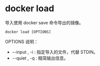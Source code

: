 # docker load

导入使用 docker save 命令导出的镜像。

```shell
docker load [OPTIONS]
```

OPTIONS 说明：

* --input , -i : 指定导入的文件，代替 STDIN。
* --quiet , -q : 精简输出信息。
